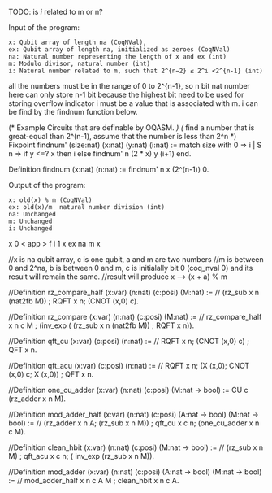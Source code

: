 TODO: is _i_ related to m or n?

Input of the program:

    x: Qubit array of length na (CoqNVal),
    ex: Qubit array of length na, initialized as zeroes (CoqNVal)
    na: Natural number representing the length of x and ex (int)
    m: Modulo divisor, natural number (int)
    i: Natural number related to m, such that 2^{n−2} ≤ 2^i <2^{n-1} (int)


all the numbers must be in the range of 0 to 2^{n-1}, so n bit nat number here can only store n-1 bit because the highest bit need to be used for storing overflow indicator
i must be a value that is associated with m. i can be find by the findnum function below.

(* Example Circuits that are definable by OQASM. *)
(* find a number that is great-equal than 2^(n-1), assume that the number is less than 2^n *)
Fixpoint findnum' (size:nat) (x:nat) (y:nat) (i:nat) := 
       match size with 0 => i
              | S n => if y <=? x then i else findnum' n (2 * x) y (i+1)
       end.

Definition findnum (x:nat) (n:nat) := findnum' n x (2^(n-1)) 0.

Output of the program:

    x: old(x) % m (CoqNVal)
    ex: old(x)/m  natural number division (int)
    na: Unchanged
    m: Unchanged
    i: Unchanged

<pexp gate = 'QFT' > <id> x </id> <vexp> 0 </vexp> </pexp> 
< app > <id> f </id> <vexp op = 'plus' > <id> i </id> <vexp> 1 </vexp> <id> x </id> <id> ex </id> <id> na </id> <id> m </id> </app> 
<pexp gate = 'RQFT' > <id> x </id> </pexp>


//x is na qubit array, c is one qubit, a and m are two numbers
//m is between 0 and 2^na, b is between 0 and m, c is initialally bit 0 (coq_nval 0) and its result will remain the same.
//result will produce x --> (x + a) % m 

//Definition rz_compare_half (x:var) (n:nat) (c:posi) (M:nat) := 
//   (rz_sub x n (nat2fb M)) ; RQFT x n; (CNOT (x,0) c).

//Definition rz_compare (x:var) (n:nat) (c:posi) (M:nat) := 
// rz_compare_half x n c M ; (inv_exp ( (rz_sub x n (nat2fb M)) ; RQFT x n)).

//Definition qft_cu (x:var) (c:posi) (n:nat) := 
//  RQFT x n;  (CNOT (x,0) c) ; QFT x n.

//Definition qft_acu (x:var) (c:posi) (n:nat) := 
//  RQFT x n;  (X (x,0); CNOT (x,0) c; X (x,0)) ; QFT x n.

//Definition one_cu_adder (x:var) (n:nat) (c:posi) (M:nat -> bool) := CU c (rz_adder x n M).

//Definition mod_adder_half (x:var) (n:nat) (c:posi) (A:nat -> bool) (M:nat -> bool) :=
//   (rz_adder x n A; (rz_sub x n M)) ; qft_cu x c n;  (one_cu_adder x n c M).

//Definition clean_hbit (x:var) (n:nat) (c:posi) (M:nat -> bool) := 
//   (rz_sub x n M) ; qft_acu x c n; ( inv_exp (rz_sub x n M)).

//Definition mod_adder (x:var) (n:nat) (c:posi) (A:nat -> bool) (M:nat -> bool) :=
//  mod_adder_half x n c A M ; clean_hbit x n c A.


